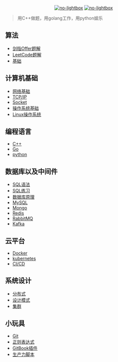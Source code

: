 <div align="center">
    <a href="https://github.com/xnzone/csnote"> <img src="https://badgen.net/github/stars/xnzone/csnote?icon=github" title="no-lightbox"></a>
    <a href="https://github.com/xnzone/csnote"> <img src="https://badgen.net/github/forks/xnzone/csnote?icon=github" title="no-lightbox"></a>
</div>

>用C++做题，用golang工作，用python娱乐

## 算法
- [剑指Offer题解](算法/剑指Offer题解/README.md)
- [LeetCode题解](算法/LeetCode题解/README.md)
- [基础]()

## 计算机基础
- [网络基础]()
- [TCP/IP]()
- [Socket]()
- [操作系统基础]()
- [Linux操作系统]()

## 编程语言
- [C++](编程语言/cpp/README.md)
- [Go](编程语言/golang/README.md)
- [python](编程语言/python/README.md)

## 数据库以及中间件
- [SQL语法]()
- [SQL练习]()
- [数据库原理]()
- [MySQL]()
- [Mongo]()
- [Redis]()
- [RabbitMQ]()
- [Kafka]()

## 云平台
- [Docker](云平台/Docker/README.md)
- [kubernetes]()
- [CI/CD]()

## 系统设计
- [分布式]()
- [设计模式]()
- [集群]()

## 小玩具
- [Git]()
- [正则表达式]()
- [GitBook插件](小玩具/GitBook/README.md)
- [生产力脚本](小玩具/生产力脚本/README.md)
